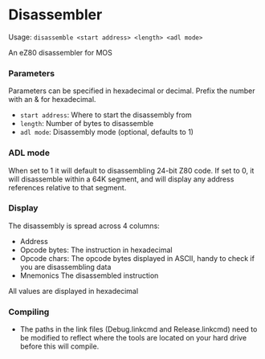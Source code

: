 # Disassembler

Usage: `disassemble <start address> <length> <adl mode>`

An eZ80 disassembler for MOS

### Parameters

Parameters can be specified in hexadecimal or decimal. Prefix the number with an & for hexadecimal.

- `start address`: Where to start the disassembly from
- `length`: Number of bytes to disassemble
- `adl mode`: Disassembly mode (optional, defaults to 1)

### ADL mode

When set to 1 it will default to disassembling 24-bit Z80 code. If set to 0, it will disassemble within a 64K segment, and will display any address references relative to that segment.

### Display

The disassembly is spread across 4 columns:

- Address
- Opcode bytes: The instruction in hexadecimal
- Opcode chars: The opcode bytes displayed in ASCII, handy to check if you are disassembling data
- Mnemonics The disassembled instruction

All values are displayed in hexadecimal

### Compiling

- The paths in the link files (Debug.linkcmd and Release.linkcmd) need to be modified to reflect where the tools are located on your hard drive before this will compile.